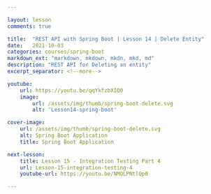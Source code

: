 ```yaml
---

layout: lesson
comments: true

title:  "REST API with Spring Boot | Lesson 14 | Delete Entity"
date:   2021-10-03
categories: courses/spring-boot
markdown_ext: "markdown, mkdown, mkdn, mkd, md"
description: "REST API for Deleting an entity"
excerpt_separator: <!--more-->

youtube:
    url: https://youtu.be/qqYkfzbXIQ0
    image:
        url: /assets/img/thumb/spring-boot-delete.svg
        alt: 'Lesson14-spring-boot'

cover-image: 
    url: /assets/img/thumb/spring-boot-delete.svg
    alt: Spring Boot Application
    title: Spring Boot Application

next-lesson:
    title: Lesson 15 - Integration Testing Part 4
    url: Lesson-15-integration-testing-4
    youtube-url: https://youtu.be/NMOLPNtlQp0

---
```


<span id="ezoic-pub-video-placeholder-14"></span>